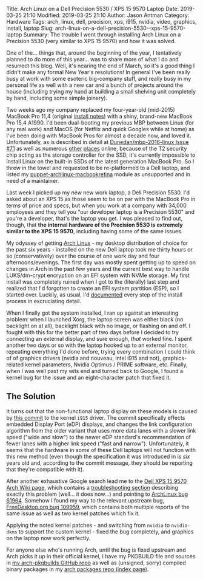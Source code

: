Title: Arch Linux on a Dell Precision 5530 / XPS 15 9570 Laptop
Date: 2019-03-25 21:10
Modified: 2019-03-25 21:10
Author: Jason Antman
Category: Hardware
Tags: arch, linux, dell, precision, xps, i915, nvidia, video, graphics, install, laptop
Slug: arch-linux-on-a-dell-precision-5530--xps-15-9570-laptop
Summary: The trouble I went through installing Arch Linux on a Precision 5530 (very similar to XPS 15 9570) and how it was solved.

One of the... things that, around the beginning of the year, I tentatively planned to do more of this year... was to share more of what I do and resurrect this blog. Well, it's nearing the end of March, so it's a good thing I didn't make any formal New Year's resolutions! In general I've been really busy at work with some esoteric big-company stuff, and really busy in my personal life as well with a new car and a bunch of projects around the house (including trying my hand at building a small shelving unit completely by hand, including some simple joinery).

Two weeks ago my company replaced my four-year-old (mid-2015) MacBook Pro 11,4 (original [install notes](https://github.com/jantman/workstation-bootstrap/blob/master/macbookpro11%2C4_install.md)) with a shiny, brand-new MacBook Pro 15,4 A1990. I'd been dual-booting my previous MBP between Linux (for any real work) and MacOS (for Netflix and quick Googles while at home) as I've been doing with MacBook Pros for almost a decade now, and loved it. Unfortunately, as is described in detail at [Dunedan/mbp-2016-linux Issue #71](https://github.com/Dunedan/mbp-2016-linux/issues/71) as well as numerous [other](https://unix.stackexchange.com/questions/463422/how-can-you-get-any-version-of-linux-to-see-the-2018-macbook-pro-ssd/479544) [places](https://forum.level1techs.com/t/linux-doesnt-support-t2-as-a-ssd-controller-apples-t2-secure-boot-chip-is-blocking-usage-of-linux-in-t2-chip-macs/134832/36) online, because of the T2 security chip acting as the storage controller for the SSD, it's currently impossible to install Linux on the built-in SSDs of the latest generation MacBook Pro. So I threw in the towel and requested to be re-platformed to a Dell laptop, and listed my [puppet-archlinux-macbookretina](https://github.com/jantman/puppet-archlinux-macbookretina) module as unsupported and in need of a maintainer.

Last week I picked up my _new_ new work laptop, a Dell Precision 5530. I'd asked about an XPS 15 as those seem to be on par with the MacBook Pro in terms of price and specs, but when you work at a company with 34,000 employees and they tell you "our developer laptop is a Precision 5530" and you're a developer, that's the laptop you get. I was pleased to find out, though, that **the internal hardware of the Precision 5530 is extremely similar to the XPS 15 9570**, including having some of the same issues.

My odyssey of getting [Arch Linux](https://www.archlinux.org/) - my desktop distribution of choice for the past six years - installed on the new Dell laptop took me thirty hours or so (conservatively) over the course of one work day and four afternoons/evenings. The first day was mostly spent getting up to speed on changes in Arch in the past few years and the current best way to handle LUKS/dm-crypt encryption on an EFI system with NVMe storage. My first install was completely ruined when I got to the (literally) last step and realized that I'd forgotten to create an EFI system partition (ESP), so I started over. Luckily, as usual, I'd [documented](https://github.com/jantman/workstation-bootstrap/blob/master/precision5530_install.md) every step of the install process in excruciating detail.

When I finally got the system installed, I ran up against an interesting problem: when I launched Xorg, the laptop screen was either black (no backlight on at all), backlight black with no image, or flashing on and off. I fought with this for the better part of two days before I decided to try connecting an external display, and sure enough, _that_ worked fine. I spent another two days or so with the laptop hooked up to an external monitor, repeating everything I'd done before, trying every combination I could think of of graphics drivers (nvidia and nouveau, intel i915 and not), graphics-related kernel parameters, Nvidia Optimus / PRIME software, etc. Finally, when I was well past my wits end and turned back to Google, I found a kernel bug for the issue and an eight-character patch that fixed it.

## The Solution

It turns out that the non-functional laptop display on these models is caused by [this commit](https://github.com/torvalds/linux/commit/7769db5883841b03de544a35a71ff528d4131c17) to the kernel ``i915`` driver. The commit specifically effects embedded Display Port (eDP) displays, and changes the link configuration algorithm from the older variant that uses more data lanes with a slower link speed ("wide and slow") to the newer eDP standard's recommendation of fewer lanes with a higher link speed ("fast and narrow"). Unfortunately, it seems that the hardware in some of these Dell laptops will not function with this new method (even though the specification it was introduced in is _six_ years old and, according to the commit message, they should be reporting that they're compatible with it).

After another exhaustive Google search lead me to the [Dell XPS 15 9570 Arch Wiki page](https://wiki.archlinux.org/index.php/Dell_XPS_15_9570), which contains a [troubleshooting section](https://wiki.archlinux.org/index.php/Dell_XPS_15_9570#Built-in_screen_flickers_or_does_not_come_on_with_Linux_kernel_5.0.x) describing exactly this problem (well... it does now...) and pointing to [ArchLinux bug 61964](https://bugs.archlinux.org/task/61964). Somehow I found my way to the relevant upstream bug, [FreeDesktop.org bug 109959](https://bugs.freedesktop.org/show_bug.cgi?id=109959), which contains both multiple reports of the same issue as well as two kernel patches which fix it.

Applying the noted kernel patches - and switching from ``nvidia`` to ``nvidia-dkms`` to support the custom kernel - fixed the bug completely, and graphics on the laptop now work perfectly.

For anyone else who's running Arch, until the bug is fixed upstream and Arch picks it up in their official kernel, I have my PKGBUILD file and sources in [my arch-pkgbuilds GitHub repo](https://github.com/jantman/arch-pkgbuilds/tree/master/linux-precision5530) as well as (unsigned, sorry) compiled binary packages in my [arch packages repo (index page)](http://archrepo.jasonantman.com/current/index.html).
